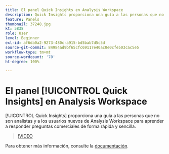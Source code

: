 ```yaml
---
title: El panel Quick Insights en Analysis Workspace
description: Quick Insights proporciona una guía a las personas que no son analistas y a los usuarios nuevos de Analysis Workspace para aprender a responder preguntas comerciales de forma rápida y sencilla.
feature: Panels
thumbnail: 37248.jpg
kt: 5838
role: User
level: Beginner
exl-id: af6da0a2-9273-480c-a915-bd5bab7d5c5d
source-git-commit: 84984ad9bf65cfc69117e40ac0e0cfe503cac5e5
workflow-type: tm+mt
source-wordcount: '70'
ht-degree: 100%

---
```


# El panel [!UICONTROL Quick Insights] en Analysis Workspace

[!UICONTROL Quick Insights] proporciona una guía a las personas que no son analistas y a los usuarios nuevos de Analysis Workspace para aprender a responder preguntas comerciales de forma rápida y sencilla.

>[!VIDEO](https://video.tv.adobe.com/v/37248/?quality=12&learn=on)

Para obtener más información, consulte la [documentación](https://experienceleague.adobe.com/docs/analytics/analyze/analysis-workspace/panels/quickinsight.html?lang=es).
